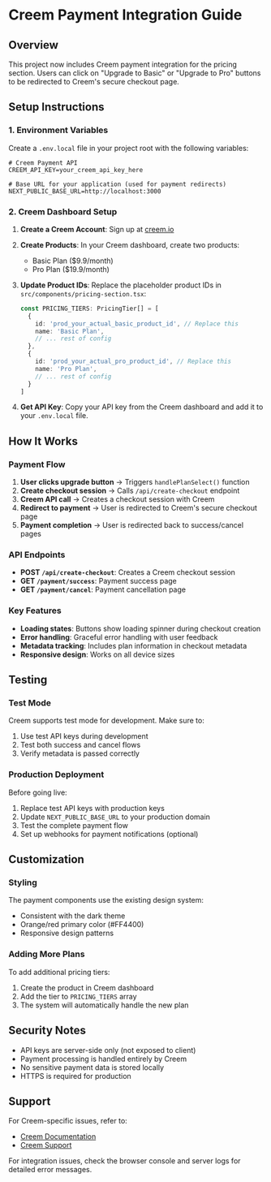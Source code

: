 # Creem Payment Integration Guide

## Overview

This project now includes Creem payment integration for the pricing section. Users can click on "Upgrade to Basic" or "Upgrade to Pro" buttons to be redirected to Creem's secure checkout page.

## Setup Instructions

### 1. Environment Variables

Create a `.env.local` file in your project root with the following variables:

```env
# Creem Payment API
CREEM_API_KEY=your_creem_api_key_here

# Base URL for your application (used for payment redirects)
NEXT_PUBLIC_BASE_URL=http://localhost:3000
```

### 2. Creem Dashboard Setup

1. **Create a Creem Account**: Sign up at [creem.io](https://creem.io)

2. **Create Products**: In your Creem dashboard, create two products:
   - Basic Plan ($9.9/month)
   - Pro Plan ($19.9/month)

3. **Update Product IDs**: Replace the placeholder product IDs in `src/components/pricing-section.tsx`:
   ```typescript
   const PRICING_TIERS: PricingTier[] = [
     {
       id: 'prod_your_actual_basic_product_id', // Replace this
       name: 'Basic Plan',
       // ... rest of config
     },
     {
       id: 'prod_your_actual_pro_product_id', // Replace this
       name: 'Pro Plan',
       // ... rest of config
     }
   ]
   ```

4. **Get API Key**: Copy your API key from the Creem dashboard and add it to your `.env.local` file.

## How It Works

### Payment Flow

1. **User clicks upgrade button** → Triggers `handlePlanSelect()` function
2. **Create checkout session** → Calls `/api/create-checkout` endpoint
3. **Creem API call** → Creates a checkout session with Creem
4. **Redirect to payment** → User is redirected to Creem's secure checkout page
5. **Payment completion** → User is redirected back to success/cancel pages

### API Endpoints

- **POST `/api/create-checkout`**: Creates a Creem checkout session
- **GET `/payment/success`**: Payment success page
- **GET `/payment/cancel`**: Payment cancellation page

### Key Features

- **Loading states**: Buttons show loading spinner during checkout creation
- **Error handling**: Graceful error handling with user feedback
- **Metadata tracking**: Includes plan information in checkout metadata
- **Responsive design**: Works on all device sizes

## Testing

### Test Mode

Creem supports test mode for development. Make sure to:

1. Use test API keys during development
2. Test both success and cancel flows
3. Verify metadata is passed correctly

### Production Deployment

Before going live:

1. Replace test API keys with production keys
2. Update `NEXT_PUBLIC_BASE_URL` to your production domain
3. Test the complete payment flow
4. Set up webhooks for payment notifications (optional)

## Customization

### Styling

The payment components use the existing design system:
- Consistent with the dark theme
- Orange/red primary color (#FF4400)
- Responsive design patterns

### Adding More Plans

To add additional pricing tiers:

1. Create the product in Creem dashboard
2. Add the tier to `PRICING_TIERS` array
3. The system will automatically handle the new plan

## Security Notes

- API keys are server-side only (not exposed to client)
- Payment processing is handled entirely by Creem
- No sensitive payment data is stored locally
- HTTPS is required for production

## Support

For Creem-specific issues, refer to:
- [Creem Documentation](https://docs.creem.io)
- [Creem Support](https://creem.io/support)

For integration issues, check the browser console and server logs for detailed error messages.